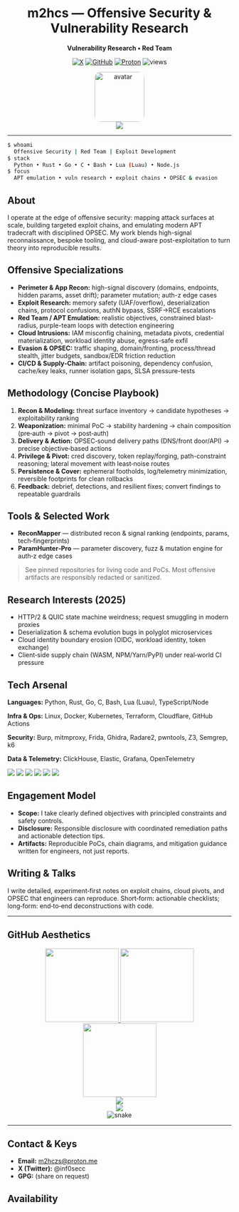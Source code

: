 <div align="center">

# m2hcs — Offensive Security & Vulnerability Research

**Vulnerability Research • Red Team**

[![X](https://img.shields.io/badge/X-@inf0secc-111?logo=x\&logoColor=white)](https://x.com/inf0secc)
[![GitHub](https://img.shields.io/badge/GitHub-m2hcz-111?logo=github\&logoColor=white)](https://github.com/m2hcz)
[![Proton](https://img.shields.io/badge/Email-m2hczs@proton.me-111?logo=protonmail\&logoColor=white)](mailto:m2hczs@proton.me)
![views](https://komarev.com/ghpvc/?username=m2hcz\&style=for-the-badge\&color=1F6FEB)

<img src="https://github.com/m2hcz.png" alt="avatar" width="112" height="112" style="border-radius:14px" />

<br />

<img src="https://readme-typing-svg.demolab.com?font=JetBrains+Mono&size=18&duration=2800&pause=700&color=1F6FEB&center=true&vCenter=true&width=720&lines=Offensive+Security+Engineer;APT+Emulation+%26+Threat+Modeling;Exploit+Research+%26+Chain+Development;Cloud+Red+Team+%7C+OPSEC+%26+Evasion" />

</div>

---

```bash
$ whoami
  Offensive Security | Red Team | Exploit Development
$ stack
  Python • Rust • Go • C • Bash • Lua (Luau) • Node.js
$ focus
  APT emulation • vuln research • exploit chains • OPSEC & evasion
```

## About

I operate at the edge of offensive security: mapping attack surfaces at scale, building targeted exploit chains, and emulating modern APT tradecraft with disciplined OPSEC. My work blends high-signal reconnaissance, bespoke tooling, and cloud-aware post-exploitation to turn theory into reproducible results.

## Offensive Specializations

* **Perimeter & App Recon:** high-signal discovery (domains, endpoints, hidden params, asset drift); parameter mutation; auth-z edge cases
* **Exploit Research:** memory safety (UAF/overflow), deserialization chains, protocol confusions, authN bypass, SSRF→RCE escalations
* **Red Team / APT Emulation:** realistic objectives, constrained blast-radius, purple-team loops with detection engineering
* **Cloud Intrusions:** IAM misconfig chaining, metadata pivots, credential materialization, workload identity abuse, egress-safe exfil
* **Evasion & OPSEC:** traffic shaping, domain/fronting, process/thread stealth, jitter budgets, sandbox/EDR friction reduction
* **CI/CD & Supply‑Chain:** artifact poisoning, dependency confusion, cache/key leaks, runner isolation gaps, SLSA pressure-tests

## Methodology (Concise Playbook)

1. **Recon & Modeling:** threat surface inventory → candidate hypotheses → exploitability ranking
2. **Weaponization:** minimal PoC → stability hardening → chain composition (pre‑auth → pivot → post‑auth)
3. **Delivery & Action:** OPSEC‑sound delivery paths (DNS/front door/API) → precise objective‑based actions
4. **Privilege & Pivot:** cred discovery, token replay/forging, path-constraint reasoning; lateral movement with least‑noise routes
5. **Persistence & Cover:** ephemeral footholds, log/telemetry minimization, reversible footprints for clean rollbacks
6. **Feedback:** debrief, detections, and resilient fixes; convert findings to repeatable guardrails

## Tools & Selected Work

* **ReconMapper** — distributed recon & signal ranking (endpoints, params, tech‑fingerprints)
* **ParamHunter‑Pro** — parameter discovery, fuzz & mutation engine for auth‑z edge cases

> See pinned repositories for living code and PoCs. Most offensive artifacts are responsibly redacted or sanitized.

## Research Interests (2025)

* HTTP/2 & QUIC state machine weirdness; request smuggling in modern proxies
* Deserialization & schema evolution bugs in polyglot microservices
* Cloud identity boundary erosion (OIDC, workload identity, token exchange)
* Client‑side supply chain (WASM, NPM/Yarn/PyPI) under real‑world CI pressure

## Tech Arsenal

**Languages:** Python, Rust, Go, C, Bash, Lua (Luau), TypeScript/Node

**Infra & Ops:** Linux, Docker, Kubernetes, Terraform, Cloudflare, GitHub Actions

**Security:** Burp, mitmproxy, Frida, Ghidra, Radare2, pwntools, Z3, Semgrep, k6

**Data & Telemetry:** ClickHouse, Elastic, Grafana, OpenTelemetry

<p>
  <img src="https://img.shields.io/badge/Python-1F6FEB?logo=python&logoColor=white" />
  <img src="https://img.shields.io/badge/Rust-1F6FEB?logo=rust&logoColor=white" />
  <img src="https://img.shields.io/badge/Go-1F6FEB?logo=go&logoColor=white" />
  <img src="https://img.shields.io/badge/C-1F6FEB?logo=c&logoColor=white" />
  <img src="https://img.shields.io/badge/Bash-1F6FEB?logo=gnubash&logoColor=white" />
  <img src="https://img.shields.io/badge/Node.js-1F6FEB?logo=nodedotjs&logoColor=white" />
</p>

## Engagement Model

* **Scope:** I take clearly defined objectives with principled constraints and safety controls.
* **Disclosure:** Responsible disclosure with coordinated remediation paths and actionable detection tips.
* **Artifacts:** Reproducible PoCs, chain diagrams, and mitigation guidance written for engineers, not just reports.

## Writing & Talks

I write detailed, experiment‑first notes on exploit chains, cloud pivots, and OPSEC that engineers can reproduce. Short‑form: actionable checklists; long‑form: end‑to‑end deconstructions with code.

---

## GitHub Aesthetics

<div align="center">

<!-- Stats -->

<a href="https://github.com/m2hcz">
  <img height="165" src="https://github-readme-stats.vercel.app/api?username=m2hcz&show_icons=true&theme=github_dark&count_private=true&hide_border=true" />
</a>
<a href="https://github.com/m2hcz">
  <img height="165" src="https://github-readme-stats.vercel.app/api/top-langs/?username=m2hcz&layout=compact&theme=github_dark&hide_border=true" />
</a>

<br/>

<!-- Streak -->

<img height="165" src="https://streak-stats.demolab.com?user=m2hcz&theme=github-dark-blue&hide_border=true" />

<br/>

<!-- Trophies -->

<img src="https://github-profile-trophy.vercel.app/?username=m2hcz&theme=onestar&no-frame=true&no-bg=true&column=6&margin-w=10" />

<br/>

<!-- Activity Graph -->

<img src="https://github-readme-activity-graph.vercel.app/graph?username=m2hcz&theme=github-compact&hide_border=true" />

<br/>

<!-- Snake (generated by workflow below) -->

<img src="https://raw.githubusercontent.com/m2hcz/m2hcz/output/snake.svg" alt="snake" />

</div>

---

## Contact & Keys

* **Email:** [m2hczs@proton.me](mailto:m2hczs@proton.me)
* **X (Twitter):** @inf0secc
* **GPG:** (share on request)

## Availability
